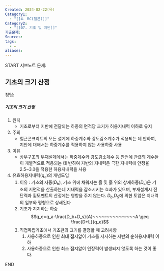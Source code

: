 ```yaml
---
Created: 2024-02-22(목)
Category1:
  - "[[4. RC(철콘)]]"
Category2:
  - "[[07. 기초 및 지반]]"
기출문제: 
Sources: 
tags:
  - ✏️
aliases: 
---
```

START
서브노트
문제:  
## 기초의 크기 산정 


정답: 

##### 기초의 크기 산정
1. 원칙
	- 기초로부터 지반에 전달되는 하중의 면적당 크기가 허용지내력 이하로 유지
2. 주의
	- 철근콘크리트의 모든 설게에 하중계수와 강도감소계수가 적용되는 데 반하여, 지반에 대해서는 하중계수를 적용하지 않는 사용하중 사용
3. 이유
	- 상부구조의 부재설계에서는 하중계수와 강도감소계수 등 안전에 관련되 계수들이 개별적으로 적용되는 데 반하여 지반의 지내력은 극한 지내력에 안정율 2.5~3.0을 적용한 허용지내력을 사용
4. 유효허용지내력($q_e$)의 개념도입
	1. 이유 : 기초의 자중($D_b$), 기초 위에 채워지는 흙 및 흙 위의 상재하중($D_s$)은 기초의 저면적을 산출하는데 지내력을 감소시키는 효과가 있으며, 부재설계시 전단력과 휨모멘트의 산정에는 영향을 주지 않는다. $D_b$,$D_S$에 의한 토압은 지내력의 일부와 평형으로 상쇄된다
	2. 기초가 지지하는 하중
		$$q_e=q_a-\frac{D_b+D_s}{A}~~~~~~~~~~~~~~~A \geq \frac{D+L}{q_e}$$
	3. 직접독립기초에서 기초판의 크기를 결정할 때 고려사항
		1. 사용하중으로 인한 최대 접지압이 기초를 지지하는 지반의 순허용지내력 이하
		2. 사용하중으로 인한 최소 접지압이 인장력이 발생되지 않도록 하는 것이 좋다.
<!--ID: 1688385888522-->
END

